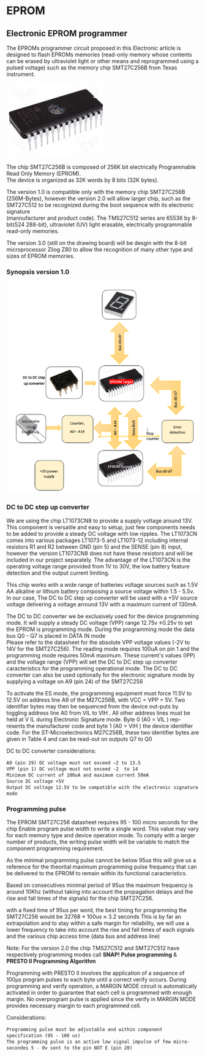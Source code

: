 # EPROM
## Electronic EPROM programmer

The EPROMs programmer circuit proposed in this Electronic article is designed to flash 
EPROMs memories (read-only memory whose contents can be erased by ultraviolet light 
or other means and reprogrammed using a pulsed voltage) such as the memory chip SMT27C256B from Texas instrument. 


![image](https://github.com/yoyoberenguer/EPROM/blob/main/27C256.jpg)

The chip SMT27C256B is composed of 256K bit electrically Programmable Read Only Memory (EPROM).  
The device is organized as 32K words by 8 bits  (32K  bytes). 

The version 1.0 is compatible only with the memory chip SMT27C256B (256M-Bytes), however the version 2.0 will
allow larger chip, such as the SMT27C512 to be recognized during the boot sequence with its electronic signature  
(mannufacturer and product code). The  TMS27C512  series  are 65536 by  8-bit(524 288-bit), ultraviolet (UV) 
light erasable, electrically programmable read-only  memories.

The version 3.0 (still on the drawing board) will be desgin with the 8-bit microprocessor Zilog Z80 
to allow the recognition of many other type and sizes of EPROM memories. 

### Synopsis version 1.0


![image](https://github.com/yoyoberenguer/EPROM/blob/main/schematic1_version1.PNG?raw=true)


### DC to DC step up converter
We are using the chip LT1073CN8 to provide a supply voltage around 13V. 
This component is versatile and easy to setup, just few components needs to be added to provide 
a steady DC voltage with low ripples. The LT1073CN comes into various packages LT1073-5 and LT1073-12 
including internal resistors R1 and R2 between GND (pin 5) and the SENSE (pin 8) input, however the 
version LT1073CN8 does not have these resistors and will be included in our project separately. 
The advantage of the LT1073CN is the operating voltage range provided from 1V to 30V, the low battery feature 
detection and the output current limiting.

This chip works with a wide range of batteries voltage sources such as 1.5V AA alkaline or 
lithium battery composing a source voltage within 1.5 - 5.5v. 
In our case, The DC to DC step up converter will be used with a +5V source voltage delivering
a voltage arround 13V with a maximum current of 130mA.

The DC to DC converter we be exclusively used for the device programming mode.
It will supply a steady DC voltage (VPP) range 12.75v ±0.25v to set the EPROM is programming
mode. During the programming mode the data bus Q0 - Q7 is placed in DATA IN mode  
Please refer to the datasheet for the absolute VPP voltage values (-2V to 14V for the SMT27C256).
The reading mode requires 100uA on pin 1 and the programming mode requires 50mA maximum. 
These current's values (IPP) and the voltage range (VPP) will set the DC to DC step up converter caracteristics 
for the programming operational mode.
The DC to DC converter can also be used optionally for the electronic signature mode by supplying a voltage on 
A9 (pin 24) of the SMT27C256
 
To activate the ES mode, the programming equipment must force 11.5V to 12.5V on address line A9 of the
M27C256B, with VCC = VPP = 5V. Two identifier bytes may then be sequenced from the device out-puts by toggling 
address line A0 from VIL to VIH . All other address lines must be held at V IL during Electronic Signature mode. 
Byte 0 (A0 = VIL ) rep-resents the manufacturer code and byte 1 (A0 = VIH ) the device identifier code. 
For the ST-Microelectronics M27C256B, these two identifier bytes are given in Table 4 and can be read-out on
outputs Q7 to Q0

DC to DC converter considerations: 
```
A9 (pin 29) DC voltage must not exceed –2 to 13.5
VPP (pin 1) DC voltage must not exceed -2  to 14
Minimum DC current of 100uA and maximum current 50mA
Source DC voltage +5V 
Output DC voltage 12.5V to be compatible with the electronic signature mode
```


### Programming pulse 

The EPROM SMT27C256 datasheet requires 95 - 100 micro seconds for the chip Enable program pulse width to write
a single word. This value may vary for each memory type and device operation mode.
To comply with a larger number of products, the writing pulse width will be variable to match 
the component programming requirement.

As the minimal programming pulse cannot be below 95us this will give us a reference for the theorital maximum 
programming pulse frequency that can be delivered to the EPROM to remain within its functional caracteristics. 

Based on consecutives minimal period of 95us the maximum frequency is around 10Khz (without taking into account 
the propagation delays and the rise and fall times of the signals) for the chip SMT27C256.

with a fixed time of 95us per word, the best timing for programming the SMT27C256 would be 32768 * 100us ≈ 3.2 seconds
This is by far an extrapolation and to stay within a safe margin for reliability, we will use a lower frequency to take
into account the rise and fall times of each signals and the various chip access time (data bus and address line)

Note: 
For the version 2.0 the chip TMS27C512 and SMT27C512 have respectively programming modes call **SNAP! Pulse programming**
& **PRESTO II Programming Algorithm**

Programming with PRESTO II involves the application of a sequence of 100μs program pulses to each byte until a correct verify occurs. 
During programming and verify operation, a MARGIN MODE circuit is automatically activated in order to guarantee that each cell is programmed with enough
margin. No overprogram pulse is applied since the verify in MARGIN MODE provides necessary margin to each programmed cell.




Considerations:

```
Programming pulse must be adjustable and within component specification (95 - 100 us)
The programming pulse is an active low signal impulse of few micro-secondes 5 - 0v sent to the pin NOT E (pin 20)
```
